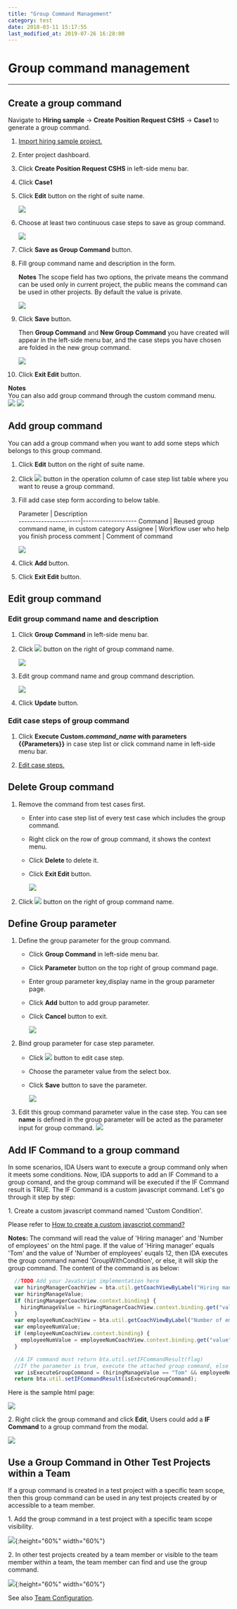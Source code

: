 ```yaml
---
title: "Group Command Management"
category: test
date: 2018-03-11 15:17:55
last_modified_at: 2019-07-26 16:28:00
---
```


# Group command management
***

## Create a group command

  Navigate to **Hiring sample** -> **Create Position Request CSHS** -> **Case1** to generate a group command.
 
  1. [Import hiring sample project.][1]
 
  2. Enter project dashboard.
  
  3. Click **Create Position Request CSHS** in left-side menu bar.
  
  4. Click **Case1**
  
  5. Click **Edit** button on the right of suite name.
  
      ![][test_group_command_caselist_table]
  
  6. Choose at least two continuous case steps to save as group command.
  
      ![][test_group_command_caselist_table2]
  
  7. Click **Save as Group Command** button.
  
  8. Fill group command name and description in the form.
  
     **Notes** The scope field has two options, the private means the command can be used only in current project, the public means the command can be used in other projects. By default the value is private.
  
      ![][test_group_command_save_form]
  
  9. Click **Save** button.
  
      Then **Group Command** and **New Group Command** you have created will appear in the left-side menu bar, and the case steps you have chosen are folded in the new group command.  
  
      ![][test_group_command]
  
  10. Click **Exit Edit** button.
  
  **Notes**  
  You can also add group command through the custom command menu.     
    ![][test_group_command_add]
    ![][test_group_command_create] 

## Add group command

  You can add a group command when you want to add some steps which belongs to this group command.

  1. Click **Edit** button on the right of suite name.
  
  2. Click ![][test_case_step_add_button] button in the operation column of case step list table where you want to reuse a group command.
  
  3. Fill add case step form according to below table.
  
      Parameter           | Description       
    ----------------------|-------------------
      Command             | Reused group command name, in custom category
      Assignee            | Workflow user who help you finish process
      comment             | Comment of command
  
      ![][test_group_command_add]
  
  4. Click **Add** button.
  
  5. Click **Exit Edit** button.
  
## Edit group command

### Edit group command name and description

  1. Click **Group Command** in left-side menu bar.
  
  2. Click ![][test_group_command_edit_button] button on the right of group command name.
  
      ![][test_group_command_bar]
  
  3. Edit group command name and group command description.
  
      ![][test_group_command_edit_form]
  
  4. Click **Update** button.
  
### Edit case steps of group command

  1. Click **Execute Custom._command\_name_ with parameters \{\{Parameters\}\}** in case step list or click command name in left-side menu bar.
  
  2. [Edit case steps.][2]
  
## Delete Group command

  1. Remove the command from test cases first.
  
     * Enter into case step list of every test case which includes the group command.
     * Right click on the row of group command, it shows the context menu.
     * Click **Delete** to delete it.
     * Click **Exit Edit** button.
  
        ![][test_case_steps_edit]
  
  2. Click ![][test_group_command_delete_button] button on the right of group command name.
  
## Define Group parameter  

  1. Define the group parameter for the group command.
  
      * Click **Group Command** in left-side menu bar.
      * Click **Parameter** button on the top right of group command page.
      * Enter group parameter key,display name in the group parameter page.
      * Click **Add** button to add group parameter.
      * Click **Cancel** button to exit.
      
         ![][group_parameter_add]
     
   2. Bind group parameter for case step parameter.
   
       * Click ![][test_case_step_edit_button] button to edit case step.
       * Choose the parameter value from the  select box.                   
       * Click **Save** button to save the parameter.
       
          ![][group_parameter_save]
  3. Edit this group command parameter value in the case step.
     You can see **name** is defined in the group parameter will be acted as the parameter input for group command.
     ![][group_parameter_input]  
          
## Add IF Command to a group command

In some scenarios, IDA Users want to execute a group command only when it meets some conditions. Now, IDA supports to add an IF Command to a group comand, and the group command will be executed if the IF Command result is TRUE. The IF Command is a custom javascript command. Let's go through it step by step:

  1\. Create a custom javascript command named 'Custom Condition'. 
  
  Please refer to [How to create a custom javascript command?][3]
  
  **Notes:** The command will read the value of 'Hiring manager' and 'Number of employees' on the html page. If the value of 'Hiring manager' equals 'Tom' and the value of 'Number of employees' euqals 12, then IDA executes the group command named 'GroupWithCondition', or else, it will skip the group command. The content of the command is as below:  

  ```javascript
    //TODO Add your JavaScript implementation here
    var hiringManagerCoachView = bta.util.getCoachViewByLabel("Hiring manager", null);
    var hiringManageValue;
    if (hiringManagerCoachView.context.binding) {
      hiringManageValue = hiringManagerCoachView.context.binding.get("value");
    }
    var employeeNumCoachView = bta.util.getCoachViewByLabel("Number of employees", null);
    var employeeNumValue;
    if (employeeNumCoachView.context.binding) {
      employeeNumValue = employeeNumCoachView.context.binding.get("value");
    }

    //A IF command must return bta.util.setIFCommandResult(flag)
    //If the parameter is true, execute the attached group command, else the parameter is false, skip the attached group command.
    var isExecuteGroupCommand = (hiringManageValue == "Tom" && employeeNumValue == 12);
    return bta.util.setIFCommandResult(isExecuteGroupCommand);
  ```

  Here is the sample html page:

  ![][add_if_command_html]


  2\. Right click the group command and click **Edit**, Users could add a **IF Command** to a group command from the modal.

  ![][add_if_command]
  


## Use a Group Command in Other Test Projects within a Team
  If a group command is created in a test project with a specific team scope, then this group command can be used in any test projects created by or accessible to a team member.

  1\. Add the group command in a test project with a specific team scope visibility.
  
  ![][add_group_command_in_team_project]{:height="60%" width="60%"}

  2\. In other test projects created by a team member or visible to the team member within a team, the team member can find and use the group command.
  
  ![][use_group_command_in_team_project]{:height="60%" width="60%"}

  See also [Team Configuration][4].


  [1]: test-import-execute-sample-test-project.html
  [2]: test-unit-test-case-management.html
  [3]: test-write-js-command.html
  [4]: ../administration/administration-team-configuration.html
  [test_group_command_caselist_table]: ../images/test/test_group_command_caselist_table.PNG
  [test_group_command_caselist_table2]: ../images/test/test_group_command_caselist_table2.PNG
  [test_group_command]: ../images/test/test_group_command.PNG
  [test_group_command_add]: ../images/test/test_group_command_add.PNG
  [test_group_command_create]: ../images/test/test_group_command_create.PNG
  [test_group_command_edit_button]: ../images/test/test_group_command_edit_button.PNG
  [test_group_command_delete_button]: ../images/test/test_group_command_delete_button.PNG
  [test_group_command_bar]: ../images/test/test_group_command_bar.PNG
  [test_group_command_edit_form]: ../images/test/test_group_command_edit_form.PNG
  [test_group_command_save_form]: ../images/test/test_group_command_save_form.PNG
  [test_group_command_add]: ../images/test/test_group_command_add.PNG
  [test_case_step_delete_button]: ../images/test/test_case_step_delete_button.PNG
  [test_case_step_add_button]: ../images/test/test_case_step_add_button.PNG
  [test_case_steps_edit]: ../images/test/test_case_steps_edit.PNG
  [group_parameter_add]: ../images/test/test_group_parameter_add.PNG
  [test_case_step_edit_button]: ../images/test/test_case_step_edit_button.PNG
  [group_parameter_save]: ../images/test/test_case_step_parameter_save.PNG
  [group_parameter_input]: ../images/test/test_case_step_parameter_input.PNG
  [add_if_command]: ../images/test/add_if_command.PNG
  [add_if_command_html]: ../images/test/add_if_command_html.png
  [add_group_command_in_team_project]: ../images/test/add_group_command_in_team_project.png
  [use_group_command_in_team_project]: ../images/test/use_group_command_in_team_project.png


